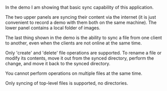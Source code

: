 In the demo I am showing that basic sync capability of this application.

The two upper panels are syncing their content via the internet (it is just convenient to record a demo with them both on the same machine). The lower panel contains a local folder of images.

The last thing shown in the demo is the ability to sync a file from one client to another, even when the clients are not online at the same time.

Only 'create' and 'delete' file operations are supported. To rename a file or modify its contents, move it out from the synced directory, perform the change, and move it back to the synced directory.

You cannot perform operations on multiple files at the same time.

Only syncing of top-level files is supported, no directories.
